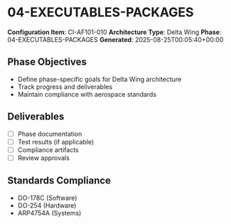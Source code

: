 # 04-EXECUTABLES-PACKAGES

**Configuration Item**: CI-AF101-010
**Architecture Type**: Delta Wing
**Phase**: 04-EXECUTABLES-PACKAGES
**Generated**: 2025-08-25T00:05:40+00:00

## Phase Objectives
- Define phase-specific goals for Delta Wing architecture
- Track progress and deliverables
- Maintain compliance with aerospace standards

## Deliverables
- [ ] Phase documentation
- [ ] Test results (if applicable)
- [ ] Compliance artifacts
- [ ] Review approvals

## Standards Compliance
- DO-178C (Software)
- DO-254 (Hardware)
- ARP4754A (Systems)
